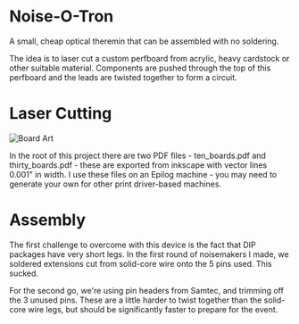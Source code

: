 Noise-O-Tron
==========

A small, cheap optical theremin that can be assembled with no soldering.

The idea is to laser cut a custom perfboard from acrylic, heavy cardstock or other suitable material.
Components are pushed through the top of this perfboard and the leads are twisted together to form a circuit.

Laser Cutting
=========

![Board Art](https://raw.githubusercontent.com/loansindi/ps1_noise/master/laser_cut_board.png)

In the root of this project there are two PDF files - ten_boards.pdf and thirty_boards.pdf - these are exported from inkscape with vector lines 0.001" in width. I use these files on an Epilog machine - you may need to generate your own for other print driver-based machines.


Assembly
=========

The first challenge to overcome with this device is the fact that DIP packages have very short legs. In the first round of noisemakers I made, we soldered extensions cut from solid-core wire onto the 5 pins used. This sucked.

For the second go, we're using pin headers from Samtec, and trimming off the 3 unused pins. These are a little harder to twist together than the solid-core wire legs, but should be significantly faster to prepare for the event.
